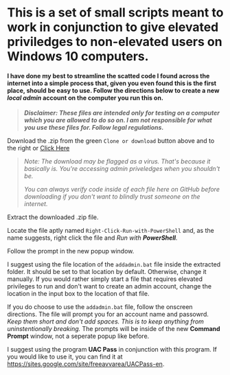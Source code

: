# This is a set of small scripts meant to work in conjunction to give elevated priviledges to non-elevated users on Windows 10 computers.

#### I have done my best to streamline the scatted code I found across the internet into a simple process that, given you even found this is the first place, should be easy to use. Follow the directions below to create a new *local admin* account on the computer you run this on.


> ***Disclaimer: These files are intended only for testing on a computer which you are allowed to do so on. I am not responsible for what you use these files for. Follow legal regulations.***


Download the .zip from the green `Clone or download` button above and to the right or [Click Here](https://github.com/connconnfuntime/Automated-UAC-Bypass/archive/master.zip "Master.zip Download")

> *Note: The download may be flagged as a virus. That's because it basically is. You're accessing admin priveledges when you shouldn't be.*
>
> *You can always verify code inside of each file here on GitHub before downloading if you don't want to blindly trust someone on the internet.*



Extract the downloaded .zip file.

Locate the file aptly named <code>Right-Click-Run-with-PowerShell</code> and, as the name suggests, right click the file and *Run with **PowerShell**.*

Follow the prompt in the new popup window.

I suggest using the file location of the <code>addadmin.bat</code> file inside the extracted folder. It should be set to that location by default. Otherwise, change it manually. If you would rather simply start a file that requires elevated privileges to run and don't want to create an admin account, change the location in the input box to the location of that file.

If you do choose to use the <code>addadmin.bat</code> file, follow the onscreen directions. The file will prompt you for an account name and passowrd. *Keep them short and don't add spaces. This is to keep anything from uninstentionally breaking.* The prompts will be inside of the new **Command Prompt** window, not a seperate popup like before.


I suggest using the program **UAC Pass** in conjunction with this program. If you would like to use it, you can find it at https://sites.google.com/site/freeavvarea/UACPass-en.